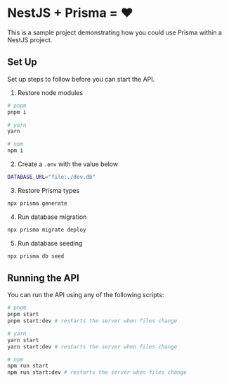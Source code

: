 # NestJS + Prisma = ❤️

This is a sample project demonstrating how you could use Prisma within a NestJS project.

## Set Up

Set up steps to follow before you can start the API.

1. Restore node modules

  ```bash
  # pnpm
  pnpm i

  # yarn
  yarn

  # npm
  npm i
  ```

2. Create a `.env` with the value below

  ```bash
  DATABASE_URL="file:./dev.db"
  ```

3. Restore Prisma types

  ```bash
  npx prisma generate
  ```

4. Run database migration

  ```bash
  npx prisma migrate deploy
  ```

5. Run database seeding

  ```bash
  npx prisma db seed
  ```

## Running the API

You can run the API using any of the following scripts:

```bash
# pnpm
pnpm start
pnpm start:dev # restarts the server when files change

# yarn
yarn start
yarn start:dev # restarts the server when files change

# npm
npm run start
npm run start:dev # restarts the server when files change
```
